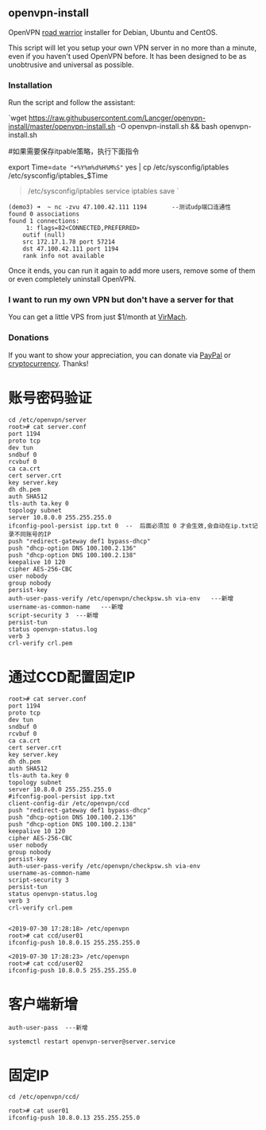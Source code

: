 ## openvpn-install
OpenVPN [road warrior](http://en.wikipedia.org/wiki/Road_warrior_%28computing%29) installer for Debian, Ubuntu and CentOS.

This script will let you setup your own VPN server in no more than a minute, even if you haven't used OpenVPN before. It has been designed to be as unobtrusive and universal as possible.

### Installation
Run the script and follow the assistant:

`wget https://raw.githubusercontent.com/Lancger/openvpn-install/master/openvpn-install.sh -O openvpn-install.sh && bash openvpn-install.sh

#如果需要保存itpable策略，执行下面指令

export Time=`date "+%Y%m%d%H%M%S"`
yes | cp /etc/sysconfig/iptables /etc/sysconfig/iptables_$Time
> /etc/sysconfig/iptables
service iptables save
`

```
(demo3) ➜  ~ nc -zvu 47.100.42.111 1194       --测试udp端口连通性
found 0 associations
found 1 connections:
     1:	flags=82<CONNECTED,PREFERRED>
	outif (null)
	src 172.17.1.78 port 57214
	dst 47.100.42.111 port 1194
	rank info not available
```

Once it ends, you can run it again to add more users, remove some of them or even completely uninstall OpenVPN.

### I want to run my own VPN but don't have a server for that
You can get a little VPS from just $1/month at [VirMach](https://billing.virmach.com/aff.php?aff=4109&url=billing.virmach.com/cart.php?gid=1).

### Donations

If you want to show your appreciation, you can donate via [PayPal](https://www.paypal.com/cgi-bin/webscr?cmd=_s-xclick&hosted_button_id=VBAYDL34Z7J6L) or [cryptocurrency](https://pastebin.com/raw/M2JJpQpC). Thanks!


# 账号密码验证
```
cd /etc/openvpn/server
root># cat server.conf
port 1194
proto tcp
dev tun
sndbuf 0
rcvbuf 0
ca ca.crt
cert server.crt
key server.key
dh dh.pem
auth SHA512
tls-auth ta.key 0
topology subnet
server 10.8.0.0 255.255.255.0
ifconfig-pool-persist ipp.txt 0  --  后面必须加 0 才会生效,会自动在ip.txt记录不同账号的IP
push "redirect-gateway def1 bypass-dhcp"
push "dhcp-option DNS 100.100.2.136"
push "dhcp-option DNS 100.100.2.138"
keepalive 10 120
cipher AES-256-CBC
user nobody
group nobody
persist-key
auth-user-pass-verify /etc/openvpn/checkpsw.sh via-env   ---新增
username-as-common-name   ---新增
script-security 3  ---新增
persist-tun
status openvpn-status.log
verb 3
crl-verify crl.pem
```

# 通过CCD配置固定IP
```
root># cat server.conf
port 1194
proto tcp
dev tun
sndbuf 0
rcvbuf 0
ca ca.crt
cert server.crt
key server.key
dh dh.pem
auth SHA512
tls-auth ta.key 0
topology subnet
server 10.8.0.0 255.255.255.0
#ifconfig-pool-persist ipp.txt
client-config-dir /etc/openvpn/ccd
push "redirect-gateway def1 bypass-dhcp"
push "dhcp-option DNS 100.100.2.136"
push "dhcp-option DNS 100.100.2.138"
keepalive 10 120
cipher AES-256-CBC
user nobody
group nobody
persist-key
auth-user-pass-verify /etc/openvpn/checkpsw.sh via-env
username-as-common-name
script-security 3
persist-tun
status openvpn-status.log
verb 3
crl-verify crl.pem


<2019-07-30 17:28:18> /etc/openvpn
root># cat ccd/user01 
ifconfig-push 10.8.0.15 255.255.255.0

<2019-07-30 17:28:23> /etc/openvpn
root># cat ccd/user02 
ifconfig-push 10.8.0.5 255.255.255.0
```

# 客户端新增
```
auth-user-pass  ---新增

systemctl restart openvpn-server@server.service
```

# 固定IP
```
cd /etc/openvpn/ccd/

root># cat user01 
ifconfig-push 10.8.0.13 255.255.255.0
```
